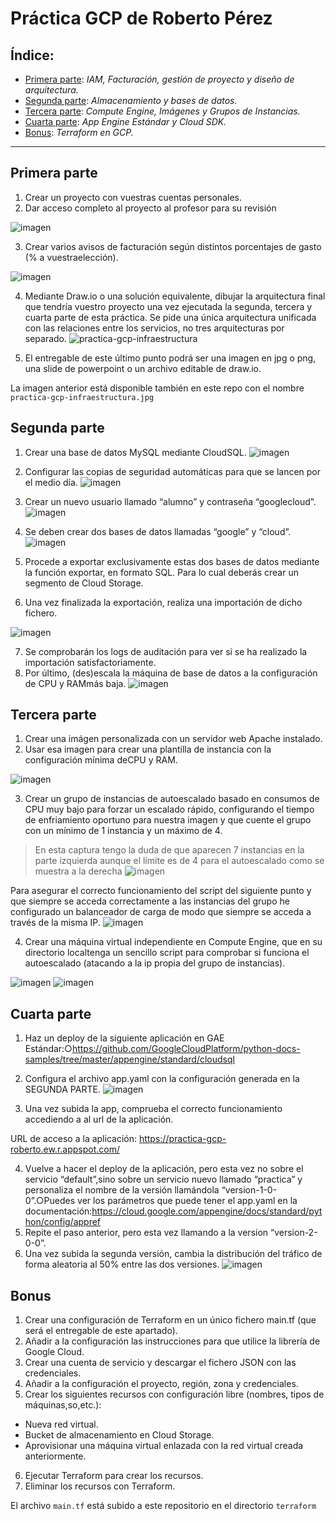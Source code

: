 # Práctica GCP de Roberto Pérez

## Índice:
- [Primera parte](#primera-parte): *IAM, Facturación, gestión de proyecto y diseño de arquitectura.*
- [Segunda parte](#segunda-parte): *Almacenamiento y bases de datos.*
- [Tercera parte](#tercera-parte): *Compute Engine, Imágenes y Grupos de Instancias.*
- [Cuarta parte](#cuarta-parte): *App Engine Estándar y Cloud SDK.*
- [Bonus](#bonus): *Terraform en GCP.*

***

## Primera parte
1. Crear un proyecto con vuestras cuentas personales.
2. Dar acceso completo al proyecto al profesor para su revisión 

![imagen](https://user-images.githubusercontent.com/2046110/187798959-1a9b6328-2ad3-4e72-a59c-7a0d2eb4c8a4.png)

3. Crear varios avisos de facturación según distintos porcentajes de gasto (% a vuestraelección).

![imagen](https://user-images.githubusercontent.com/2046110/187799395-4f120f29-735b-4f71-b59b-b95ccdd51656.png)

4. Mediante Draw.io o una solución equivalente, dibujar la arquitectura final que tendría vuestro proyecto una vez ejecutada la segunda, tercera y cuarta parte de esta práctica. Se pide una única arquitectura unificada con las relaciones entre los servicios, no tres arquitecturas por separado.
![practica-gcp-infraestructura](https://user-images.githubusercontent.com/2046110/187799768-dd0bbd6e-a043-4add-bfd8-75444271102c.jpg)


5. El entregable de este último punto podrá ser una imagen en jpg o png, una slide de powerpoint o un archivo editable de draw.io.

La imagen anterior está disponible también en este repo con el nombre `practica-gcp-infraestructura.jpg`


## Segunda parte
1. Crear una base de datos MySQL mediante CloudSQL.
![imagen](https://user-images.githubusercontent.com/2046110/187800827-195f52f4-37de-4e8d-945f-d201c8d969cc.png)

2. Configurar las copias de seguridad automáticas para que se lancen por el medio día.
![imagen](https://user-images.githubusercontent.com/2046110/187801022-0156b673-eff0-4940-b172-8e4f6eba0999.png)

3. Crear un nuevo usuario llamado “alumno” y contraseña “googlecloud”.
![imagen](https://user-images.githubusercontent.com/2046110/187801096-a82240f0-46af-42c3-9f44-adfc85f0fdf8.png)

4. Se deben crear dos bases de datos llamadas “google” y “cloud”.
![imagen](https://user-images.githubusercontent.com/2046110/187801196-47d84f5c-34cc-4516-b0b5-97da049ccf46.png)

5. Procede a exportar exclusivamente estas dos bases de datos mediante la función exportar, en formato SQL. Para lo cual deberás crear un segmento de Cloud Storage.
6. Una vez finalizada la exportación, realiza una importación de dicho fichero.

![imagen](https://user-images.githubusercontent.com/2046110/187801309-3d32847b-add0-4f83-8bfa-08c238391bd7.png)

7. Se comprobarán los logs de auditación para ver si se ha realizado la importación satisfactoriamente.
8. Por último, (des)escala la máquina de base de datos a la configuración de CPU y RAMmás baja.
![imagen](https://user-images.githubusercontent.com/2046110/187801760-cba705a3-bce3-4c16-8fbc-e76b367cd964.png)

## Tercera parte
1. Crear una imágen personalizada con un servidor web Apache instalado.
2. Usar esa imagen para crear una plantilla de instancia con la configuración mínima deCPU y RAM.

![imagen](https://user-images.githubusercontent.com/2046110/187801878-2033961c-6a1b-4e59-994d-19c2226d064b.png)

3. Crear un grupo de instancias de autoescalado basado en consumos de CPU muy bajo para forzar un escalado rápido, configurando el tiempo de enfriamiento oportuno para nuestra imagen y que cuente el grupo con un mínimo de 1 instancia y un máximo de 4.

> En esta captura tengo la duda de que aparecen 7 instancias en la parte izquierda aunque el límite es de 4 para el autoescalado como se muestra a la derecha
![imagen](https://user-images.githubusercontent.com/2046110/187802184-ecd3616a-4485-43e6-a2ae-120b3f9b422c.png)

Para asegurar el correcto funcionamiento del script del siguiente punto y que siempre se acceda correctamente a las instancias del grupo he configurado un balanceador de carga de modo que siempre se acceda a través de la misma IP.
![imagen](https://user-images.githubusercontent.com/2046110/187803275-d9d4467a-1e60-4af0-9304-0a0197a0408c.png)


4. Crear una máquina virtual independiente en Compute Engine, que en su directorio localtenga un sencillo script para comprobar si funciona el autoescalado (atacando a la ip propia del grupo de instancias).

![imagen](https://user-images.githubusercontent.com/2046110/187802633-a6c305ec-c002-4055-bde8-87d3b3679ab6.png)
![imagen](https://user-images.githubusercontent.com/2046110/187802838-b148ef69-fbc0-4791-80dc-66332f36ab39.png)


## Cuarta parte

1. Haz un deploy de la siguiente aplicación en GAE Estándar:○https://github.com/GoogleCloudPlatform/python-docs-samples/tree/master/appengine/standard/cloudsql

2. Configura el archivo app.yaml con la configuración generada en la SEGUNDA PARTE.
![imagen](https://user-images.githubusercontent.com/2046110/187804096-f7fb1e4a-5275-4081-8837-f37a67e1a7fa.png)

3. Una vez subida la app, comprueba el correcto funcionamiento accediendo a al url de la aplicación.

URL de acceso a la aplicación:
https://practica-gcp-roberto.ew.r.appspot.com/

4. Vuelve a hacer el deploy de la aplicación, pero esta vez no sobre el servicio “default”,sino sobre un servicio nuevo llamado “practica” y personaliza el nombre de la versión llamándola “version-1-0-0”.○Puedes ver los parámetros que puede tener el app.yaml en la documentación:https://cloud.google.com/appengine/docs/standard/python/config/appref
5. Repite el paso anterior, pero esta vez llamando a la version “version-2-0-0”.
6. Una vez subida la segunda versión, cambia la distribución del tráfico de forma aleatoria al 50% entre las dos versiones.
![imagen](https://user-images.githubusercontent.com/2046110/187804199-e82518ae-763d-414f-acfa-91a89e0a63b9.png)


## Bonus

1. Crear una configuración de Terraform en un único fichero main.tf (que será el entregable de este apartado).
2. Añadir a la configuración las instrucciones para que utilice la librería de Google Cloud.
3. Crear una cuenta de servicio y descargar el fichero JSON con las credenciales.
4. Añadir a la configuración el proyecto, región, zona y credenciales.
5. Crear los siguientes recursos con configuración libre (nombres, tipos de máquinas,so,etc.):
  - Nueva red virtual.
  - Bucket de almacenamiento en Cloud Storage.
  - Aprovisionar una máquina virtual enlazada con la red virtual creada anteriormente.
6. Ejecutar Terraform para crear los recursos.
7. Eliminar los recursos con Terraform.

El archivo `main.tf` está subido a este repositorio en el directorio `terraform`
